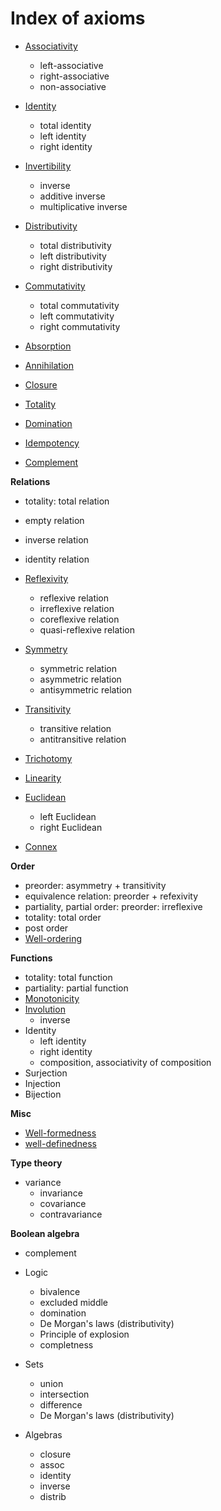 # Index of axioms

- [Associativity](./associativity.md)
  - left-associative
  - right-associative
  - non-associative
- [Identity](./identity.md)
  - total identity
  - left identity
  - right identity
- [Invertibility](./invertibility.md)
  - inverse
  - additive inverse
  - multiplicative inverse
- [Distributivity](./distributivity.md)
  - total distributivity
  - left distributivity
  - right distributivity
- [Commutativity](./commutativity.md)
  - total commutativity
  - left commutativity
  - right commutativity


- [Absorption](./absorption.md)
- [Annihilation](./annihilation.md)
- [Closure](./closure.md)
- [Totality](./totality.md)
- [Domination](./domination.md)
- [Idempotency](./idempotency.md)
- [Complement](./complement.md)


**Relations**
- totality: total relation
- empty relation
- inverse relation
- identity relation

- [Reflexivity](./reflexivity.md)
  - reflexive relation
  - irreflexive relation
  - coreflexive relation
  - quasi-reflexive relation
- [Symmetry](./symmetry.md)
  - symmetric relation
  - asymmetric relation
  - antisymmetric relation
- [Transitivity](./transitivity.md)
  - transitive relation
  - antitransitive relation
- [Trichotomy](./trichotomy.md)
- [Linearity](./linearity.md)
- [Euclidean](./euclidean.md)
  - left Euclidean
  - right Euclidean
- [Connex](./connex.md)



**Order**
- preorder: asymmetry + transitivity
- equivalence relation: preorder + refexivity
- partiality, partial order: preorder: irreflexive
- totality: total order
- post order
- [Well-ordering](./well-ordering.md)

**Functions**
- totality: total function
- partiality: partial function
- [Monotonicity](./monotonicity.md)
- [Involution](./involution.md)
  - inverse
- Identity
  - left identity
  - right identity
  - composition, associativity of composition
- Surjection
- Injection
- Bijection

**Misc**
- [Well-formedness](./well-formedness.md)
- [well-definedness](./well-definedness.md)

**Type theory**
- variance
  - invariance
  - covariance
  - contravariance

**Boolean algebra**
- complement

* Logic
  - bivalence
  - excluded middle
  - domination
  - De Morgan's laws (distributivity)
  - Principle of explosion
  - completness



* Sets
  - union
  - intersection
  - difference
  - De Morgan's laws (distributivity)

* Algebras
  - closure
  - assoc
  - identity
  - inverse
  - distrib
